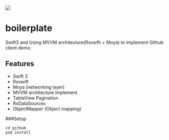 

![](https://cloud.githubusercontent.com/assets/73608/23101342/9a42b082-f6d4-11e6-9fa2-a1d2b8882d02.gif)

# boilerplate
Swift3 and Using MVVM architecture(Rxswfit + Moya) to implement Github client demo.

## Features
*  Swift 3
*  Rxswift
*  Moya (networking layer)
*  MVVM architecture implement
*  TableView Pagination 
*  RxDataSources
*  ObjectMapper (Object mapping)

###Setup

```
cd github
pod install
```
